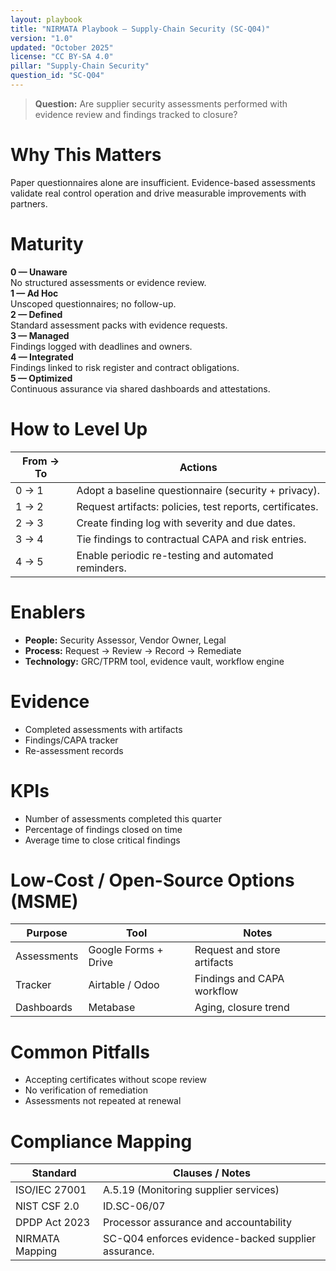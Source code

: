 ```yaml
---
layout: playbook
title: "NIRMATA Playbook — Supply-Chain Security (SC-Q04)"
version: "1.0"
updated: "October 2025"
license: "CC BY-SA 4.0"
pillar: "Supply-Chain Security"
question_id: "SC-Q04"
---
```


> **Question:** Are supplier security assessments performed with evidence review and findings tracked to closure?

# Why This Matters
Paper questionnaires alone are insufficient. Evidence-based assessments validate real control operation and drive measurable improvements with partners.

# Maturity
<div class="levels-grid">
  <div class="level level-0"><strong>0 — Unaware</strong><br>No structured assessments or evidence review.</div>
  <div class="level level-1"><strong>1 — Ad Hoc</strong><br>Unscoped questionnaires; no follow-up.</div>
  <div class="level level-2"><strong>2 — Defined</strong><br>Standard assessment packs with evidence requests.</div>
  <div class="level level-3"><strong>3 — Managed</strong><br>Findings logged with deadlines and owners.</div>
  <div class="level level-4"><strong>4 — Integrated</strong><br>Findings linked to risk register and contract obligations.</div>
  <div class="level level-5"><strong>5 — Optimized</strong><br>Continuous assurance via shared dashboards and attestations.</div>
</div>

# How to Level Up

| From → To | Actions |
|---|---|
|0 → 1|Adopt a baseline questionnaire (security + privacy).|
|1 → 2|Request artifacts: policies, test reports, certificates.|
|2 → 3|Create finding log with severity and due dates.|
|3 → 4|Tie findings to contractual CAPA and risk entries.|
|4 → 5|Enable periodic re-testing and automated reminders. |

# Enablers
- **People:** Security Assessor, Vendor Owner, Legal  
- **Process:** Request → Review → Record → Remediate  
- **Technology:** GRC/TPRM tool, evidence vault, workflow engine

# Evidence
- Completed assessments with artifacts  
- Findings/CAPA tracker  
- Re-assessment records

# KPIs
- Number of assessments completed this quarter  
- Percentage of findings closed on time  
- Average time to close critical findings

# Low-Cost / Open-Source Options (MSME)

| Purpose | Tool | Notes |
|---|---|---|
|Assessments|Google Forms + Drive|Request and store artifacts|
|Tracker|Airtable / Odoo|Findings and CAPA workflow|
|Dashboards|Metabase|Aging, closure trend|

# Common Pitfalls
- Accepting certificates without scope review  
- No verification of remediation  
- Assessments not repeated at renewal

# Compliance Mapping

| Standard | Clauses / Notes |
|---|---|
|ISO/IEC 27001|A.5.19 (Monitoring supplier services)|
|NIST CSF 2.0|ID.SC-06/07|
|DPDP Act 2023|Processor assurance and accountability|
|NIRMATA Mapping|SC-Q04 enforces evidence-backed supplier assurance.|

